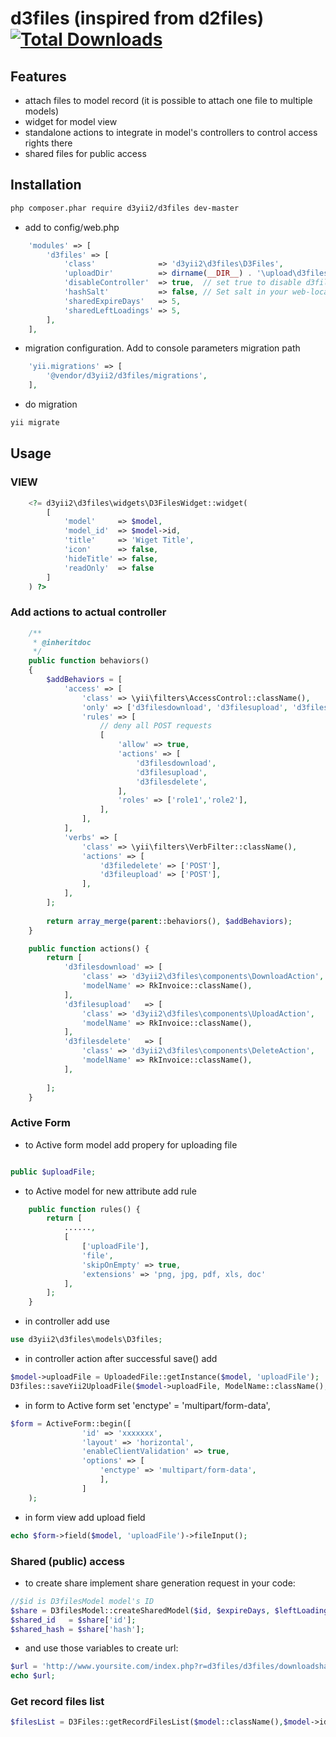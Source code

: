 # d3files (inspired from d2files)  [![Total Downloads](https://img.shields.io/packagist/dt/d3yii2/d3files.svg?style=flat-square)](https://packagist.org/packages/d3yii2/d3files) 

## Features

* attach files to model record (it is possible to attach one file to multiple models)
* widget for model view
* standalone actions to integrate in model's controllers to control access rights there
* shared files for public access

## Installation
```bash
php composer.phar require d3yii2/d3files dev-master
```

 * add to config/web.php
```php
    'modules' => [
        'd3files' => [
            'class'              => 'd3yii2\d3files\D3Files',
            'uploadDir'          => dirname(__DIR__) . '\upload\d3files',
            'disableController'  => true,  // set true to disable d3files controller to use model's controllers
            'hashSalt'           => false, // Set salt in your web-local.php config, empty value will disable sharing
            'sharedExpireDays'   => 5,
            'sharedLeftLoadings' => 5,
        ],
    ],
```

* migration configuration. Add to console parameters migration path
```php
    'yii.migrations' => [
        '@vendor/d3yii2/d3files/migrations',
    ],
```

* do migration
```bash
yii migrate
```

## Usage
### VIEW
```php
    <?= d3yii2\d3files\widgets\D3FilesWidget::widget(
        [
            'model'     => $model,
            'model_id'  => $model->id,
            'title'     => 'Wiget Title',
            'icon'      => false,
            'hideTitle' => false,
            'readOnly'  => false
        ]
    ) ?>
```

### Add actions to actual controller

```php
    /**
     * @inheritdoc
     */
    public function behaviors()
    {
        $addBehaviors = [
            'access' => [
                'class' => \yii\filters\AccessControl::className(),
                'only' => ['d3filesdownload', 'd3filesupload', 'd3filesdelete'],
                'rules' => [
                    // deny all POST requests
                    [
                        'allow' => true,
                        'actions' => [
                            'd3filesdownload',
                            'd3filesupload',
                            'd3filesdelete',
                        ],
                        'roles' => ['role1','role2'],
                    ],
                ],
            ],
            'verbs' => [
                'class' => \yii\filters\VerbFilter::className(),
                'actions' => [
                    'd3filedelete' => ['POST'],
                    'd3fileupload' => ['POST'],
                ],
            ],
        ];
        
        return array_merge(parent::behaviors(), $addBehaviors);
    }

    public function actions() {
        return [
            'd3filesdownload' => [
                'class' => 'd3yii2\d3files\components\DownloadAction',
                'modelName' => RkInvoice::className(),
            ],
            'd3filesupload'   => [
                'class' => 'd3yii2\d3files\components\UploadAction',
                'modelName' => RkInvoice::className(),
            ],
            'd3filesdelete'   => [
                'class' => 'd3yii2\d3files\components\DeleteAction',
                'modelName' => RkInvoice::className(),
            ],
            
        ];
    }

```

### Active Form

* to Active form model add propery for uploading file

```php

public $uploadFile;
```

* to Active model for new attribute add rule

```php
    public function rules() {
        return [
            ......,
            [
                ['uploadFile'],
                'file',
                'skipOnEmpty' => true,
                'extensions' => 'png, jpg, pdf, xls, doc'
            ],
        ];
    }
```

* in controller add use

```php
use d3yii2\d3files\models\D3files;
```


* in controller action after successful save() add

```php
$model->uploadFile = UploadedFile::getInstance($model, 'uploadFile');
D3files::saveYii2UploadFile($model->uploadFile, ModelName::className(), $model->id);
```

* in form to Active form set 'enctype' = 'multipart/form-data',

```php
$form = ActiveForm::begin([
                'id' => 'xxxxxxx',
                'layout' => 'horizontal',
                'enableClientValidation' => true,
                'options' => [
                    'enctype' => 'multipart/form-data',
                    ],
                ]
    );

```

* in form view add upload field

```php
echo $form->field($model, 'uploadFile')->fileInput();
```

### Shared (public) access

* to create share implement share generation request in your code:

```php
//$id is D3filesModel model's ID
$share = D3filesModel::createSharedModel($id, $expireDays, $leftLoadings);
$shared_id   = $share['id'];
$shared_hash = $share['hash'];
```

* and use those variables to create url:
```php
$url = 'http://www.yoursite.com/index.php?r=d3files/d3files/downloadshare&id=' . $shared_id . '&hash=' . $shared_hash;
echo $url;
```

### Get record files list 

```php
$filesList = D3Files::getRecordFilesList($model::className(),$model->id)
```
